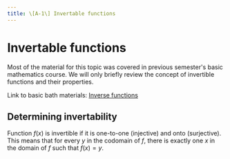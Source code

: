```yaml
---
title: \[A-1\] Invertable functions
---
```


# Invertable functions

Most of the material for this topic was covered in previous semester's basic mathematics course. We will only briefly review the concept of invertible functions and their properties.

Link to basic bath materials: [Inverse functions](/materials/basicmath/inverse-fn.md)

## Determining invertability

Function $f(x)$ is invertible if it is one-to-one (injective) and onto (surjective). This means that for every $y$ in the codomain of $f$, there is exactly one $x$ in the domain of $f$ such that $f(x) = y$.
